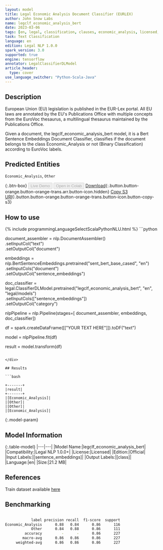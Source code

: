 ```yaml
---
layout: model
title: Legal Economic Analysis Document Classifier (EURLEX)
author: John Snow Labs
name: legclf_economic_analysis_bert
date: 2023-03-06
tags: [en, legal, classification, clauses, economic_analysis, licensed, tensorflow]
task: Text Classification
language: en
edition: Legal NLP 1.0.0
spark_version: 3.0
supported: true
engine: tensorflow
annotator: LegalClassifierDLModel
article_header:
  type: cover
use_language_switcher: "Python-Scala-Java"
---
```


## Description

European Union (EU) legislation is published in the EUR-Lex portal. All EU laws are annotated by the EU's Publications Office with multiple concepts from the EuroVoc thesaurus, a multilingual thesaurus maintained by the Publications Office.

Given a document, the legclf_economic_analysis_bert model, it is a Bert Sentence Embeddings Document Classifier, classifies if the document belongs to the class Economic_Analysis or not (Binary Classification) according to EuroVoc labels.

## Predicted Entities

`Economic_Analysis`, `Other`

{:.btn-box}
<button class="button button-orange" disabled>Live Demo</button>
<button class="button button-orange" disabled>Open in Colab</button>
[Download](https://s3.amazonaws.com/auxdata.johnsnowlabs.com/legal/models/legclf_economic_analysis_bert_en_1.0.0_3.0_1678111814559.zip){:.button.button-orange.button-orange-trans.arr.button-icon.hidden}
[Copy S3 URI](s3://auxdata.johnsnowlabs.com/legal/models/legclf_economic_analysis_bert_en_1.0.0_3.0_1678111814559.zip){:.button.button-orange.button-orange-trans.button-icon.button-copy-s3}

## How to use



<div class="tabs-box" markdown="1">
{% include programmingLanguageSelectScalaPythonNLU.html %}
```python

document_assembler = nlp.DocumentAssembler()\
    .setInputCol("text")\
    .setOutputCol("document")

embeddings = nlp.BertSentenceEmbeddings.pretrained("sent_bert_base_cased", "en")\
    .setInputCols("document")\
    .setOutputCol("sentence_embeddings")

doc_classifier = legal.ClassifierDLModel.pretrained("legclf_economic_analysis_bert", "en", "legal/models")\
    .setInputCols(["sentence_embeddings"])\
    .setOutputCol("category")

nlpPipeline = nlp.Pipeline(stages=[
    document_assembler, 
    embeddings,
    doc_classifier])

df = spark.createDataFrame([["YOUR TEXT HERE"]]).toDF("text")

model = nlpPipeline.fit(df)

result = model.transform(df)

```

</div>

## Results

```bash

+-------+
|result|
+-------+
|[Economic_Analysis]|
|[Other]|
|[Other]|
|[Economic_Analysis]|

```

{:.model-param}
## Model Information

{:.table-model}
|---|---|
|Model Name:|legclf_economic_analysis_bert|
|Compatibility:|Legal NLP 1.0.0+|
|License:|Licensed|
|Edition:|Official|
|Input Labels:|[sentence_embeddings]|
|Output Labels:|[class]|
|Language:|en|
|Size:|21.2 MB|

## References

Train dataset available [here](https://huggingface.co/datasets/lex_glue)

## Benchmarking

```bash

            label precision recall  f1-score  support
Economic_Analysis      0.88   0.84      0.86      116
            Other      0.84   0.88      0.86      111
         accuracy         -      -      0.86      227
        macro-avg      0.86   0.86      0.86      227
     weighted-avg      0.86   0.86      0.86      227
```